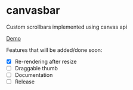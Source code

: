 # canvasbar
Custom scrollbars implemented using canvas api

[Demo](https://pj2m4.csb.app/)

Features that will be added/done soon:
- [x] Re-rendering after resize
- [ ] Draggable thumb
- [ ] Documentation
- [ ] Release

